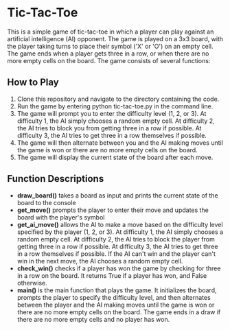 # Tic-Tac-Toe

This is a simple game of tic-tac-toe in which a player can play against an artificial intelligence (AI) opponent. The game is played on a 3x3 board, with the player taking turns to place their symbol ('X' or 'O') on an empty cell. The game ends when a player gets three in a row, or when there are no more empty cells on the board.
The game consists of several functions:

## How to Play

1. Clone this repository and navigate to the directory containing the code.
2. Run the game by entering python tic-tac-toe.py in the command line.
3. The game will prompt you to enter the difficulty level (1, 2, or 3). At difficulty 1, the AI simply chooses a random empty cell. At difficulty 2, the AI tries to block you from getting three in a row if possible. At difficulty 3, the AI tries to get three in a row themselves if possible.
4. The game will then alternate between you and the AI making moves until the game is won or there are no more empty cells on the board.
5. The game will display the current state of the board after each move.

## Function Descriptions

- **draw_board()** takes a board as input and prints the current state of the board to the console
- **get_move()** prompts the player to enter their move and updates the board with the player's symbol
- **get_ai_move()** allows the AI to make a move based on the difficulty level specified by the player (1, 2, or 3). At difficulty 1, the AI simply chooses a random empty cell. At difficulty 2, the AI tries to block the player from getting three in a row if possible. At difficulty 3, the AI tries to get three in a row themselves if possible. If the AI can't win and the player can't win in the next move, the AI chooses a random empty cell.
- **check_win()** checks if a player has won the game by checking for three in a row on the board. It returns True if a player has won, and False otherwise.
- **main()** is the main function that plays the game. It initializes the board, prompts the player to specify the difficulty level, and then alternates between the player and the AI making moves until the game is won or there are no more empty cells on the board. The game ends in a draw if there are no more empty cells and no player has won.
